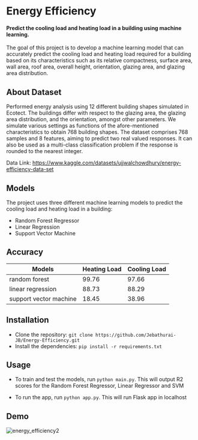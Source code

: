 
# Energy Efficiency

#### Predict the cooling load and heating load in a building using machine learning.

The goal of this project is to develop a machine learning model that can accurately predict the cooling load and heating load required for a building based on its characteristics such as its relative compactness, surface area, wall area, roof area, overall height, orientation, glazing area, and glazing area distribution.

## About Dataset

Performed energy analysis using 12 different building shapes simulated in Ecotect. The buildings differ with respect to the glazing area, the glazing area distribution, and the orientation, amongst other parameters. We simulate various settings as functions of the afore-mentioned characteristics to obtain 768 building shapes. The dataset comprises 768 samples and 8 features, aiming to predict two real valued responses. It can also be used as a multi-class classification problem if the response is rounded to the nearest integer.

Data Link: https://www.kaggle.com/datasets/ujjwalchowdhury/energy-efficiency-data-set

## Models

The project uses three different machine learning models to predict the cooling load and heating load in a building:

- Random Forest Regressor
- Linear Regression
- Support Vector Machine

## Accuracy

|Models                |Heating Load|Cooling Load|
|----------------------|------------|------------|
|random forest         |99.76       |97.66       |
|linear regression     |88.73       |88.29       |
|support vector machine|18.45       |38.96       |

## Installation

- Clone the repository: `git clone https://github.com/Jebathurai-JB/Energy-Efficiency.git`
- Install the dependencies: `pip install -r requirements.txt`
    
## Usage

- To train and test the models, run `python main.py`. This will output R2 scores for the Random Forest Regressor, Linear Regressor and SVM

- To run the app, run `python app.py`. This will run Flask app in localhost
## Demo
![energy_efficiency2](https://user-images.githubusercontent.com/74975910/221373559-8662b23c-e5dc-490e-a79e-28fb5d902118.gif)

